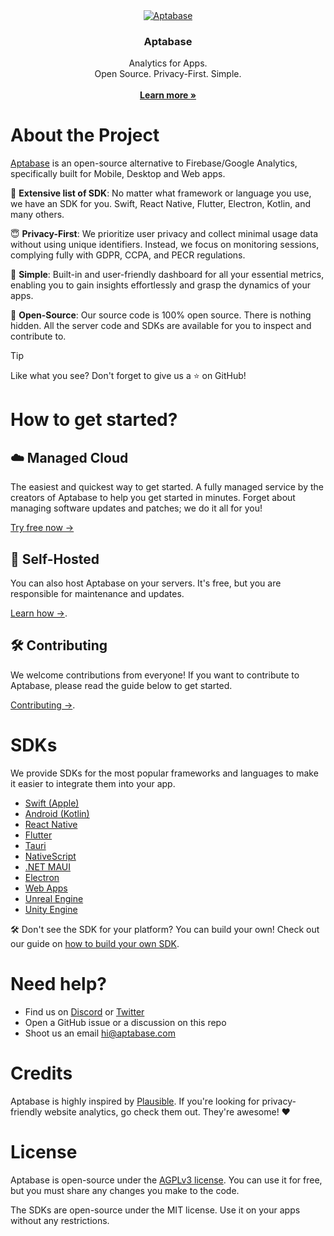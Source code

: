 <div align="center">
  <a href="https://github.com/aptabase/aptabase">
    <img src="https://aptabase.com/og.png" alt="Aptabase"/>
  </a>

  <h3 align="center">Aptabase</h3>

  <p align="center">
    Analytics for Apps.
    <br />
    Open Source. Privacy-First. Simple.
    <br />
    <br />
    <a href="https://aptabase.com"><strong>Learn more »</strong></a>
  </p>
</div>

# About the Project

[Aptabase](https://aptabase.com) is an open-source alternative to Firebase/Google Analytics, specifically built for Mobile, Desktop and Web apps.

📱 **Extensive list of SDK**: No matter what framework or language you use, we have an SDK for you. Swift, React Native, Flutter, Electron, Kotlin, and many others.

😇 **Privacy-First**: We prioritize user privacy and collect minimal usage data without using unique identifiers. Instead, we focus on monitoring sessions, complying fully with GDPR, CCPA, and PECR regulations.

🚀 **Simple**: Built-in and user-friendly dashboard for all your essential metrics, enabling you to gain insights effortlessly and grasp the dynamics of your apps.

💯 **Open-Source**: Our source code is 100% open source. There is nothing hidden. All the server code and SDKs are available for you to inspect and contribute to.

> [!TIP]
> Like what you see? Don't forget to give us a ⭐️ on GitHub!

# How to get started?

## ☁️ Managed Cloud

The easiest and quickest way to get started. A fully managed service by the creators of Aptabase to help you get started in minutes. Forget about managing software updates and patches; we do it all for you!

[Try free now →](https://aptabase.com)

## 🏢 Self-Hosted

You can also host Aptabase on your servers. It's free, but you are responsible for maintenance and updates.

[Learn how →](https://github.com/aptabase/self-hosting).

## 🛠️ Contributing

We welcome contributions from everyone! If you want to contribute to Aptabase, please read the guide below to get started.

[Contributing →](./CONTRIBUTING.md).

# SDKs

We provide SDKs for the most popular frameworks and languages to make it easier to integrate them into your app.

- [Swift (Apple)](https://github.com/aptabase/aptabase-swift)
- [Android (Kotlin)](https://github.com/aptabase/aptabase-kotlin)
- [React Native](https://github.com/aptabase/aptabase-react-native)
- [Flutter](https://github.com/aptabase/aptabase_flutter)
- [Tauri](https://github.com/aptabase/tauri-plugin-aptabase)
- [NativeScript](https://github.com/nstudio/nativescript-plugins/tree/main/packages/nativescript-aptabase)
- [.NET MAUI](https://github.com/aptabase/aptabase-maui)
- [Electron](https://github.com/aptabase/aptabase-electron)
- [Web Apps](https://github.com/aptabase/aptabase-js)
- [Unreal Engine](https://github.com/aptabase/aptabase-unreal)
- [Unity Engine](https://github.com/aptabase/aptabase-unity)

🛠️ Don't see the SDK for your platform? You can build your own! Check out our guide on [how to build your own SDK](https://github.com/aptabase/aptabase/wiki/How-to-build-your-own-SDK).

# Need help?

- Find us on [Discord](https://discord.gg/d9d97unCUk) or [Twitter](https://twitter.com/aptabase)
- Open a GitHub issue or a discussion on this repo
- Shoot us an email [hi@aptabase.com](mailto:hi@aptabase.com)

# Credits

Aptabase is highly inspired by [Plausible](https://github.com/plausible/analytics). If you're looking for privacy-friendly website analytics, go check them out. They're awesome! ❤️

# License

Aptabase is open-source under the [AGPLv3 license](./LICENSE). You can use it for free, but you must share any changes you make to the code.

The SDKs are open-source under the MIT license. Use it on your apps without any restrictions.
